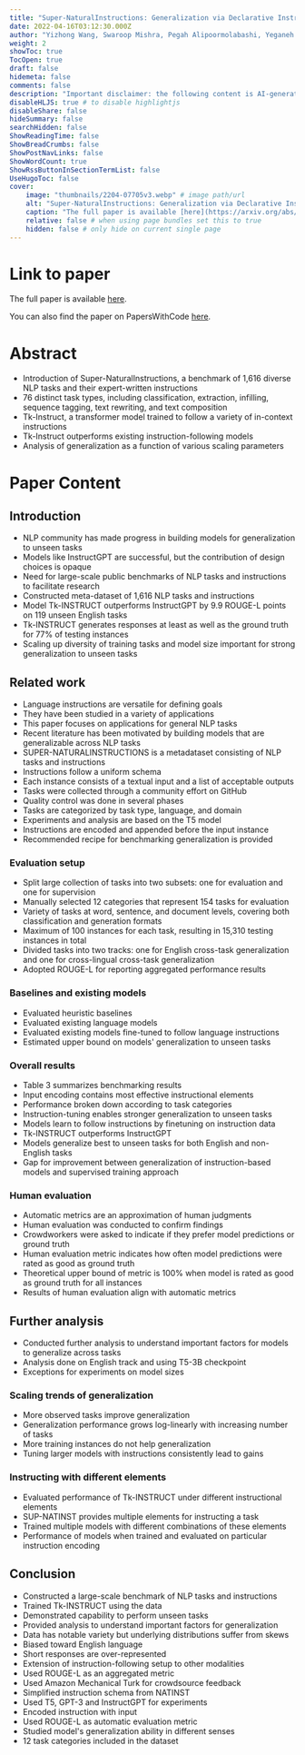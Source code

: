 ```yaml
---
title: "Super-NaturalInstructions: Generalization via Declarative Instructions on 1600+ NLP Tasks"
date: 2022-04-16T03:12:30.000Z
author: "Yizhong Wang, Swaroop Mishra, Pegah Alipoormolabashi, Yeganeh Kordi, Amirreza Mirzaei, Anjana Arunkumar, Arjun Ashok, Arut Selvan Dhanasekaran, Atharva Naik, David Stap, Eshaan Pathak, Giannis Karamanolakis, Haizhi Gary Lai, Ishan Purohit, Ishani Mondal, Jacob Anderson, Kirby Kuznia, Krima Doshi, Maitreya Patel, Kuntal Kumar Pal, Mehrad Moradshahi, Mihir Parmar, Mirali Purohit, Neeraj Varshney, Phani Rohitha Kaza, Pulkit Verma, Ravsehaj Singh Puri, Rushang Karia, Shailaja Keyur Sampat, Savan Doshi, Siddhartha Mishra, Sujan Reddy, Sumanta Patro, Tanay Dixit, Xudong Shen, Chitta Baral, Yejin Choi, Noah A. Smith, Hannaneh Hajishirzi, Daniel Khashabi"
weight: 2
showToc: true
TocOpen: true
draft: false
hidemeta: false
comments: false
description: "Important disclaimer: the following content is AI-generated, please make sure to fact check the presented information by reading the full paper."
disableHLJS: true # to disable highlightjs
disableShare: false
hideSummary: false
searchHidden: false
ShowReadingTime: false
ShowBreadCrumbs: false
ShowPostNavLinks: false
ShowWordCount: true
ShowRssButtonInSectionTermList: false
UseHugoToc: false
cover:
    image: "thumbnails/2204-07705v3.webp" # image path/url
    alt: "Super-NaturalInstructions: Generalization via Declarative Instructions on 1600+ NLP Tasks" # alt text
    caption: "The full paper is available [here](https://arxiv.org/abs/2204.07705)." # display caption under cover
    relative: false # when using page bundles set this to true
    hidden: false # only hide on current single page
---
```


# Link to paper
The full paper is available [here](https://arxiv.org/abs/2204.07705).

You can also find the paper on PapersWithCode [here](https://paperswithcode.com/paper/benchmarking-generalization-via-in-context).

# Abstract
- Introduction of Super-NaturalInstructions, a benchmark of 1,616 diverse NLP tasks and their expert-written instructions
- 76 distinct task types, including classification, extraction, infilling, sequence tagging, text rewriting, and text composition
- Tk-Instruct, a transformer model trained to follow a variety of in-context instructions
- Tk-Instruct outperforms existing instruction-following models
- Analysis of generalization as a function of various scaling parameters

# Paper Content

## Introduction
- NLP community has made progress in building models for generalization to unseen tasks
- Models like InstructGPT are successful, but the contribution of design choices is opaque
- Need for large-scale public benchmarks of NLP tasks and instructions to facilitate research
- Constructed meta-dataset of 1,616 NLP tasks and instructions
- Model Tk-INSTRUCT outperforms InstructGPT by 9.9 ROUGE-L points on 119 unseen English tasks
- Tk-INSTRUCT generates responses at least as well as the ground truth for 77% of testing instances
- Scaling up diversity of training tasks and model size important for strong generalization to unseen tasks

## Related work
- Language instructions are versatile for defining goals
- They have been studied in a variety of applications
- This paper focuses on applications for general NLP tasks
- Recent literature has been motivated by building models that are generalizable across NLP tasks
- SUPER-NATURALINSTRUCTIONS is a metadataset consisting of NLP tasks and instructions
- Instructions follow a uniform schema
- Each instance consists of a textual input and a list of acceptable outputs
- Tasks were collected through a community effort on GitHub
- Quality control was done in several phases
- Tasks are categorized by task type, language, and domain
- Experiments and analysis are based on the T5 model
- Instructions are encoded and appended before the input instance
- Recommended recipe for benchmarking generalization is provided

### Evaluation setup
- Split large collection of tasks into two subsets: one for evaluation and one for supervision
- Manually selected 12 categories that represent 154 tasks for evaluation
- Variety of tasks at word, sentence, and document levels, covering both classification and generation formats
- Maximum of 100 instances for each task, resulting in 15,310 testing instances in total
- Divided tasks into two tracks: one for English cross-task generalization and one for cross-lingual cross-task generalization
- Adopted ROUGE-L for reporting aggregated performance results

### Baselines and existing models
- Evaluated heuristic baselines
- Evaluated existing language models
- Evaluated existing models fine-tuned to follow language instructions
- Estimated upper bound on models' generalization to unseen tasks

### Overall results
- Table 3 summarizes benchmarking results
- Input encoding contains most effective instructional elements
- Performance broken down according to task categories
- Instruction-tuning enables stronger generalization to unseen tasks
- Models learn to follow instructions by finetuning on instruction data
- Tk-INSTRUCT outperforms InstructGPT
- Models generalize best to unseen tasks for both English and non-English tasks
- Gap for improvement between generalization of instruction-based models and supervised training approach

### Human evaluation
- Automatic metrics are an approximation of human judgments
- Human evaluation was conducted to confirm findings
- Crowdworkers were asked to indicate if they prefer model predictions or ground truth
- Human evaluation metric indicates how often model predictions were rated as good as ground truth
- Theoretical upper bound of metric is 100% when model is rated as good as ground truth for all instances
- Results of human evaluation align with automatic metrics

## Further analysis
- Conducted further analysis to understand important factors for models to generalize across tasks
- Analysis done on English track and using T5-3B checkpoint
- Exceptions for experiments on model sizes

### Scaling trends of generalization
- More observed tasks improve generalization
- Generalization performance grows log-linearly with increasing number of tasks
- More training instances do not help generalization
- Tuning larger models with instructions consistently lead to gains

### Instructing with different elements
- Evaluated performance of Tk-INSTRUCT under different instructional elements
- SUP-NATINST provides multiple elements for instructing a task
- Trained multiple models with different combinations of these elements
- Performance of models when trained and evaluated on particular instruction encoding

## Conclusion
- Constructed a large-scale benchmark of NLP tasks and instructions
- Trained Tk-INSTRUCT using the data
- Demonstrated capability to perform unseen tasks
- Provided analysis to understand important factors for generalization
- Data has notable variety but underlying distributions suffer from skews
- Biased toward English language
- Short responses are over-represented
- Extension of instruction-following setup to other modalities
- Used ROUGE-L as an aggregated metric
- Used Amazon Mechanical Turk for crowdsource feedback
- Simplified instruction schema from NATINST
- Used T5, GPT-3 and InstructGPT for experiments
- Encoded instruction with input
- Used ROUGE-L as automatic evaluation metric
- Studied model's generalization ability in different senses
- 12 task categories included in the dataset

